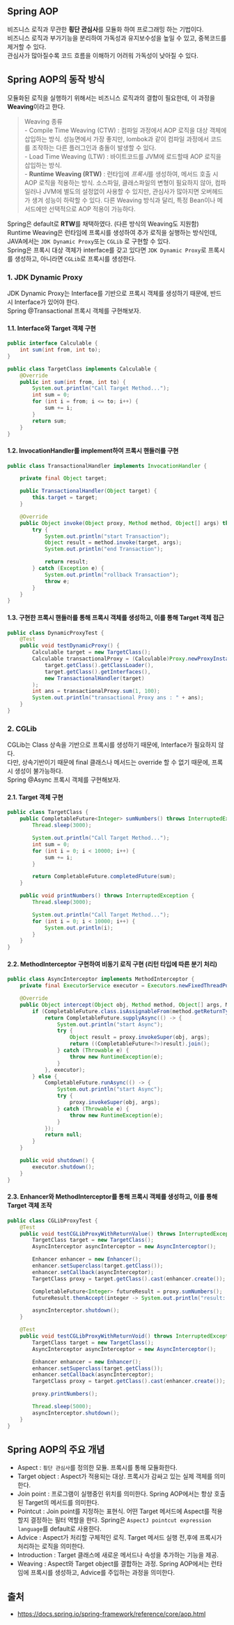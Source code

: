 ## Spring AOP
비즈니스 로직과 무관한 **횡단 관심사**를 모듈화 하여 프로그래밍 하는 기법이다.  
비즈니스 로직과 부가기능을 분리하여 가독성과 유지보수성을 높일 수 있고, 중복코드를 제거할 수 있다.  
관심사가 많아질수록 코드 흐름을 이해하기 어려워 가독성이 낮아질 수 있다.

## Spring AOP의 동작 방식
모듈화된 로직을 실행하기 위해서는 비즈니스 로직과의 결합이 필요한데, 이 과정을 **Weaving**이라고 한다.

> Weaving 종류  
> \- Compile Time Weaving (CTW) : 컴파일 과정에서 AOP 로직을 대상 객체에 삽입하는 방식. 성능면에서 가장 좋지만, lombok과 같이 컴파일 과정에서 코드를 조작하는 다른 플러그인과 충돌이 발생할 수 있다.  
> \- Load Time Weaving (LTW) : 바이트코드를 JVM에 로드할때 AOP 로직을 삽입하는 방식.  
> \- **Runtime Weaving (RTW)** : 런타임에 *프록시*를 생성하여, 메서드 호출 시 AOP 로직을 적용하는 방식. 소스파일, 클래스파일의 변형이 필요하지 않아, 컴파일러나 JVM에 별도의 설정없이 사용할 수 있지만, 관심사가 많아지면 오버헤드가 생겨 성능이 하락할 수 있다. 다른 Weaving 방식과 달리, 특정 Bean이나 메서드에만 선택적으로 AOP 적용이 가능하다.

Spring은 default로 **RTW**를 채택하였다. (다른 방식의 Weaving도 지원함)  
Runtime Weaving은 런타임에 프록시를 생성하여 추가 로직을 실행하는 방식인데, JAVA에서는 `JDK Dynamic Proxy`또는 `CGLib` 로 구현할 수 있다.  
Spring은 프록시 대상 객체가 interface를 갖고 있다면 `JDK Dynamic Proxy`로 프록시를 생성하고, 아니라면 `CGLib`로 프록시를 생성한다.

### 1. JDK Dynamic Proxy
JDK Dynamic Proxy는 Interface를 기반으로 프록시 객체를 생성하기 때문에, 반드시 Interface가 있어야 한다.  
Spring @Transactional 프록시 객체를 구현해보자.

#### 1.1. Interface와 Target 객체 구현
```java
public interface Calculable {
	int sum(int from, int to);
}
```
```java
public class TargetClass implements Calculable {
	@Override
	public int sum(int from, int to) {
		System.out.println("Call Target Method...");
		int sum = 0;
		for (int i = from; i <= to; i++) {
			sum += i;
		}
		return sum;
	}
}
```

#### 1.2. InvocationHandler를 implement하여 프록시 핸들러를 구현
```java
public class TransactionalHandler implements InvocationHandler {

	private final Object target;

	public TransactionalHandler(Object target) {
		this.target = target;
	}

	@Override
	public Object invoke(Object proxy, Method method, Object[] args) throws Throwable {
		try {
			System.out.println("start Transaction");
			Object result = method.invoke(target, args);
			System.out.println("end Transaction");

			return result;
		} catch (Exception e) {
			System.out.println("rollback Transaction");
			throw e;
		}
	}
}
```

#### 1.3. 구현한 프록시 핸들러를 통해 프록시 객체를 생성하고, 이를 통해 Target 객체 접근
```java
public class DynamicProxyTest {
	@Test
	public void testDynamicProxy() {
		Calculable target = new TargetClass();
		Calculable transactionalProxy = (Calculable)Proxy.newProxyInstance(
			target.getClass().getClassLoader(),
			target.getClass().getInterfaces(),
			new TransactionalHandler(target)
		);
		int ans = transactionalProxy.sum(1, 100);
		System.out.println("transactional Proxy ans : " + ans);
	}
}
```

### 2. CGLib
CGLib는 Class 상속을 기반으로 프록시를 생성하기 때문에, Interface가 필요하지 않다.  
다만, 상속기반이기 때문에 final 클래스나 메서드는 override 할 수 없기 때문에, 프록시 생성이 불가능하다.  
Spring @Async 프록시 객체를 구현해보자.

#### 2.1. Target 객체 구현
```java
public class TargetClass {
	public CompletableFuture<Integer> sumNumbers() throws InterruptedException {
		Thread.sleep(3000);

		System.out.println("Call Target Method...");
		int sum = 0;
		for (int i = 0; i < 10000; i++) {
			sum += i;
		}

		return CompletableFuture.completedFuture(sum);
	}

	public void printNumbers() throws InterruptedException {
		Thread.sleep(3000);

		System.out.println("Call Target Method...");
		for (int i = 0; i < 10000; i++) {
			System.out.println(i);
		}
	}
}
```

#### 2.2. MethodInterceptor 구현하여 비동기 로직 구현 (리턴 타입에 따른 분기 처리)
```java
public class AsyncInterceptor implements MethodInterceptor {
	private final ExecutorService executor = Executors.newFixedThreadPool(4);

	@Override
	public Object intercept(Object obj, Method method, Object[] args, MethodProxy proxy) {
		if (CompletableFuture.class.isAssignableFrom(method.getReturnType())) {
			return CompletableFuture.supplyAsync(() -> {
				System.out.println("start Async");
				try {
					Object result = proxy.invokeSuper(obj, args);
					return ((CompletableFuture<?>)result).join();
				} catch (Throwable e) {
					throw new RuntimeException(e);
				}
			}, executor);
		} else {
			CompletableFuture.runAsync(() -> {
				System.out.println("start Async");
				try {
					proxy.invokeSuper(obj, args);
				} catch (Throwable e) {
					throw new RuntimeException(e);
				}
			});
			return null;
		}
	}

	public void shutdown() {
		executor.shutdown();
	}
}
```

#### 2.3. Enhancer와 MethodInterceptor를 통해 프록시 객체를 생성하고, 이를 통해 Target 객체 조작
```java
public class CGLibProxyTest {
	@Test
	public void testCGLibProxyWithReturnValue() throws InterruptedException {
		TargetClass target = new TargetClass();
		AsyncInterceptor asyncInterceptor = new AsyncInterceptor();

		Enhancer enhancer = new Enhancer();
		enhancer.setSuperclass(target.getClass());
		enhancer.setCallback(asyncInterceptor);
		TargetClass proxy = target.getClass().cast(enhancer.create());

		CompletableFuture<Integer> futureResult = proxy.sumNumbers();
		futureResult.thenAccept(integer -> System.out.println("result: " + integer));

		asyncInterceptor.shutdown();
	}

    @Test
	public void testCGLibProxyWithReturnVoid() throws InterruptedException {
		TargetClass target = new TargetClass();
		AsyncInterceptor asyncInterceptor = new AsyncInterceptor();

		Enhancer enhancer = new Enhancer();
		enhancer.setSuperclass(target.getClass());
		enhancer.setCallback(asyncInterceptor);
		TargetClass proxy = target.getClass().cast(enhancer.create());

		proxy.printNumbers();

		Thread.sleep(5000);
		asyncInterceptor.shutdown();
	}
}
```


## Spring AOP의 주요 개념
- Aspect : `횡단 관심사`를 정의한 모듈. 프록시를 통해 모듈화한다.
- Target object : Aspect가 적용되는 대상. 프록시가 감싸고 있는 실제 객체를 의미한다.
- Join point : 프로그램이 실행중인 위치를 의미한다. Spring AOP에서는 항상 호출된 Target의 메서드를 의미한다.
- Pointcut : Join point를 지정하는 표현식. 어떤 Target 메서드에 Aspect를 적용할지 결정하는 필터 역할을 한다. Spring은 `AspectJ pointcut expression language`를 default로 사용한다.
- Advice : Aspect가 처리할 구체적인 로직. Target 메서드 실행 전,후에 프록시가 처리하는 로직을 의미한다.
- Introduction : Target 클래스에 새로운 메서드나 속성을 추가하는 기능을 제공.
- Weaving : Aspect와 Target object를 결합하는 과정. Spring AOP에서는 런타임에 프록시를 생성하고, Advice를 주입하는 과정을 의미한다.

## 출처
- https://docs.spring.io/spring-framework/reference/core/aop.html